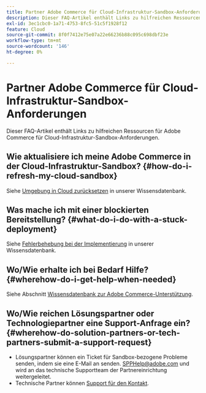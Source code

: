 ```yaml
---
title: Partner Adobe Commerce für Cloud-Infrastruktur-Sandbox-Anforderungen
description: Dieser FAQ-Artikel enthält Links zu hilfreichen Ressourcen für Adobe Commerce für Cloud-Infrastruktur-Sandbox-Anforderungen.
exl-id: 3ec1cbc0-1a71-4753-8fc5-51c5f1928f12
feature: Cloud
source-git-commit: 8f0f7412e75e07a22e66236b88c095c698dbf23e
workflow-type: tm+mt
source-wordcount: '146'
ht-degree: 0%

---
```


# Partner Adobe Commerce für Cloud-Infrastruktur-Sandbox-Anforderungen

Dieser FAQ-Artikel enthält Links zu hilfreichen Ressourcen für Adobe Commerce für Cloud-Infrastruktur-Sandbox-Anforderungen.

## Wie aktualisiere ich meine Adobe Commerce in der Cloud-Infrastruktur-Sandbox? {#how-do-i-refresh-my-cloud-sandbox}

Siehe [Umgebung in Cloud zurücksetzen](/help/how-to/general/reset-environment-on-cloud.md) in unserer Wissensdatenbank.

## Was mache ich mit einer blockierten Bereitstellung? {#what-do-i-do-with-a-stuck-deployment}

Siehe [Fehlerbehebung bei der Implementierung](/help/troubleshooting/deployment/magento-deployment-troubleshooter.md) in unserer Wissensdatenbank.

## Wo/Wie erhalte ich bei Bedarf Hilfe? {#wherehow-do-i-get-help-when-needed}

Siehe Abschnitt [Wissensdatenbank zur Adobe Commerce-Unterstützung](https://support.magento.com/hc/en-us).

## Wo/Wie reichen Lösungspartner oder Technologiepartner eine Support-Anfrage ein? {#wherehow-do-solution-partners-or-tech-partners-submit-a-support-request}

* Lösungspartner können ein Ticket für Sandbox-bezogene Probleme senden, indem sie eine E-Mail an senden. [SPPHelp@adobe.com](mailto:SPPHelp@adobe.com) und wird an das technische Supportteam der Partnereinrichtung weitergeleitet.
* Technische Partner können [Support für den Kontakt](mailto:commercemarketplacesupport@adobe.com).
